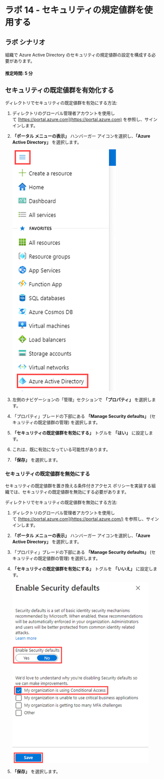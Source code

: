 ﻿---
lab:
    title: '14 - Azure AD の Multi-Factor Authentication を有効にする'
    learning path: '02'
    module: 'モジュール 03 -条件付きアクセスの計画、実装、管理を行う'
---

# ラボ 14 - セキュリティの規定値群を使用する

## ラボ シナリオ

組織で Azure Active Directory のセキュリティの規定値群の設定を構成する必要があります。

#### 推定時間: 5 分

## セキュリティの既定値群を有効化する

ディレクトリでセキュリティの既定値群を有効にする方法:

1. ディレクトリのグローバル管理者アカウントを使用して [https://portal.azure.com](https://portal.azure.com) を参照し、サインインします。

1. **「ポータル メニューの表示」** ハンバーガー アイコンを選択し、**「Azure Active Directory」** を選択します。

    ![「Azure Active Directory」 が選択された Azure portal メニュー](./media/azure-portal-menu-aad.png)

1. 左側のナビゲーションの「管理」セクションで **「プロパティ」** を選択します。

1. 「プロパティ」ブレードの下部にある **「Manage Security defaults」** (セキュリティの既定値群の管理) を選択します。

1. **「セキュリティの既定値群を有効にする」** トグルを **「はい」** に設定します。

1. これは、既に有効になっている可能性があります。

1. **「保存」** を選択します。

### セキュリティの既定値群を無効にする

セキュリティの既定値群を置き換える条件付きアクセス ポリシーを実装する組織では、セキュリティの既定値群を無効にする必要があります。

ディレクトリでセキュリティの既定値群を無効にする方法:

1. ディレクトリのグローバル管理者アカウントを使用して [https://portal.azure.com](https://portal.azure.com/) を参照し、サインインします。

1. **「ポータル メニューの表示」** ハンバーガー アイコンを選択し、**「Azure Active Directory」** を選択します。

1. 「プロパティ」ブレードの下部にある **「Manage Security defaults」** (セキュリティの既定値群の管理) を選択します。

1. **「セキュリティの既定値群を有効にする」** トグルを **「いいえ」** に設定します。

    ![無効になっているセキュリティの既定値群と、無効にするために必要な理由が選択されている画面イメージ。このケースでは、組織は条件付きアクセスを使用しています。](./media/security-defaults-disable-before-conditional-access.png)

1. **「保存」** を選択します。
